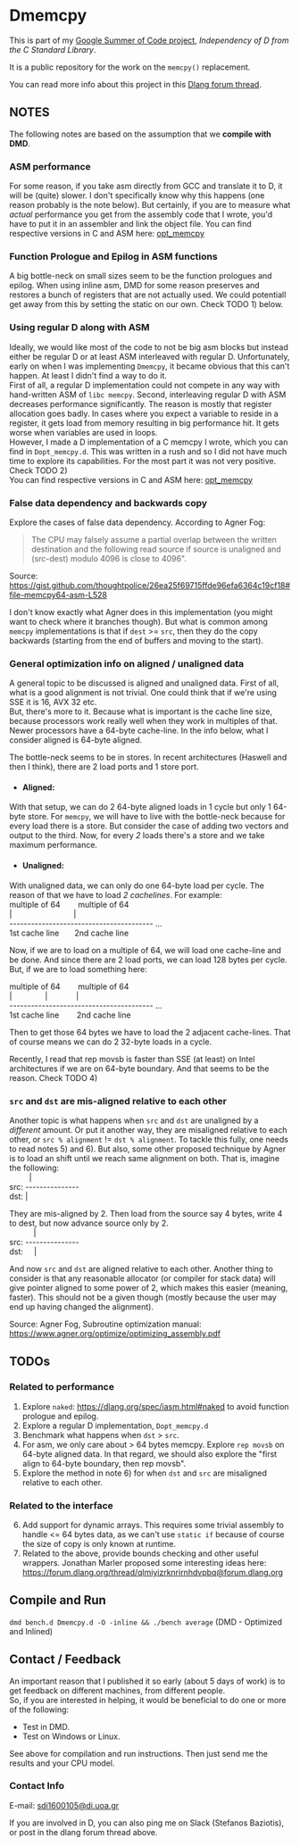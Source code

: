 # Dmemcpy

This is part of my [Google Summer of Code project](https://summerofcode.withgoogle.com/organizations/6103365956665344/#5475582328963072), _Independency of D from the C Standard Library_.

It is a public repository for the work on the `memcpy()` replacement.

You can read more info about this project in this [Dlang forum thread](https://forum.dlang.org/thread/izaufklyvmktnwsrmhci@forum.dlang.org).

## NOTES

The following notes are based on the assumption that we <b>compile with DMD</b>.

### ASM performance
For some reason, if you take asm directly from GCC and translate it to D,
it will be (quite) slower. I don't specifically know why this happens (one reason
probably is the note below). But certainly, if you are to measure what _actual_ performance
you get from the assembly code that I wrote, you'd have to put it in an assembler
and link the object file.
You can find respective versions in C and ASM here: [opt_memcpy](https://github.com/baziotis/memutils/tree/master/memcpy)

### Function Prologue and Epilog in ASM functions
A big bottle-neck on small sizes seem to be the function prologues and epilog. 
When using inline asm, DMD for some reason preserves and restores a bunch of registers
that are not actually used. We could potentiall get away from this by setting
the static on our own. Check TODO 1) below.


### Using regular D along with ASM
Ideally, we would like most of the code to not be big asm blocks but instead either be regular D or at least ASM
interleaved with regular D. Unfortunately, early on when I was implementing `Dmemcpy`, it became obvious that this can't
happen. At least I didn't find a way to do it. <br/>
First of all, a regular D implementation could not compete in any way with hand-written ASM of `libc memcpy`.
Second, interleaving regular D with ASM decreases performance significantly. The reason is mostly that register allocation
goes badly. In cases where you expect a variable to reside in a register, it gets load from memory resulting in big performance hit.
It gets worse when variables are used in loops.<br/>
However, I made a D implementation of a C memcpy I wrote, which you can find in `Dopt_memcpy.d`. This was written in a rush
and so I did not have much time to explore its capabilities. For the most part it was not very positive.
Check TODO 2)<br/>
You can find respective versions in C and ASM here: [opt_memcpy](https://github.com/baziotis/memutils/tree/master/memcpy)

### False data dependency and backwards copy
Explore the cases of false data dependency. According to Agner Fog:<br/>
> The CPU may falsely assume a partial overlap between the written destination
> and the following read source if source is unaligned and (src-dest) modulo 4096
> is close to 4096".

Source: https://gist.github.com/thoughtpolice/26ea25f69715ffde96efa6364c19cf18#file-memcpy64-asm-L528

I don't know exactly what Agner does in this implementation (you might want to check where it branches though).
But what is common among `memcpy` implementations is that if `dest` >= `src`, then they do the copy backwards (starting
from the end of buffers and moving to the start).

### General optimization info on aligned / unaligned data
A general topic to be discussed is aligned and unaligned data.
First of all, what is a good alignment is not trivial. One could think that if we're using SSE it is 16, AVX 32 etc.<br/>
But, there's more to it. Because what is important is the cache line size, because processors work really
well when they work in multiples of that. Newer processors have a 64-byte cache-line.
In the info below, what I consider aligned is 64-byte aligned.

The bottle-neck seems to be in stores. In recent architectures (Haswell and then I think), there are
2 load ports and 1 store port.

- #### Aligned:
With that setup, we can do 2 64-byte aligned loads in 1 cycle but only 1 64-byte store. For `memcpy`, we will have to live with the bottle-neck
because for every load there is a store. But consider the case of adding two vectors and output to the third. Now,
for every _2_ loads there's a store and we take maximum performance.

- #### Unaligned:
With unaligned data, we can only do one 64-byte load per cycle. The reason of that we have to load _2 cachelines_. For example:<br/>
multiple of 64&nbsp;&nbsp;&nbsp;&nbsp;&nbsp;&nbsp;&nbsp;&nbsp;multiple of 64<br/>
|&nbsp;&nbsp;&nbsp;&nbsp;&nbsp;&nbsp;&nbsp;&nbsp;&nbsp;&nbsp;&nbsp;&nbsp;&nbsp;&nbsp;&nbsp;&nbsp;&nbsp;&nbsp;&nbsp;&nbsp;&nbsp;&nbsp;&nbsp;&nbsp;&nbsp;&nbsp;&nbsp;&nbsp;|<br/>
---------------------------------------- ...<br/>
1st cache line&nbsp;&nbsp;&nbsp;&nbsp;&nbsp;&nbsp;&nbsp;2nd cache line

Now, if we are to load on a multiple of 64, we will load one cache-line and be done. And since there are 2 load ports,
we can load 128 bytes per cycle.
But, if we are to load something here:<br/>

multiple of 64&nbsp;&nbsp;&nbsp;&nbsp;&nbsp;&nbsp;&nbsp;&nbsp;multiple of 64<br/>
|&nbsp;&nbsp;&nbsp;&nbsp;&nbsp;&nbsp;&nbsp;&nbsp;&nbsp;&nbsp;&nbsp;&nbsp;&nbsp;&nbsp;&nbsp;|&nbsp;&nbsp;&nbsp;&nbsp;&nbsp;&nbsp;&nbsp;&nbsp;&nbsp;&nbsp;&nbsp;&nbsp;&nbsp;|<br/>
---------------------------------------- ...<br/>
1st cache line&nbsp;&nbsp;&nbsp;&nbsp;&nbsp;&nbsp;&nbsp;&nbsp;2nd cache line

Then to get those 64 bytes we have to load the 2 adjacent cache-lines. That of course means we can do 2 32-byte loads in
a cycle.

Recently, I read that rep movsb is faster than SSE (at least) on Intel architectures if we are on 64-byte boundary. And that seems to be the reason.
Check TODO 4)



### `src` and `dst` are mis-aligned relative to each other
Another topic is what happens when `src` and `dst` are unaligned by a _different_ amount. Or put it another way,
they are misaligned relative to each other, or `src % alignment` != `dst % alignment`. To tackle this fully,
one needs to read notes 5) and 6). But also, some other proposed technique by Agner is to load an shift until we reach
same alignment on both. That is, imagine the following:<br/>
&nbsp;&nbsp;&nbsp;&nbsp;&nbsp;&nbsp;&nbsp;&nbsp;&nbsp;|<br/>
src: ---------------<br/>
dst: |</br>

They are mis-aligned by 2. Then load from the source say 4 bytes, write 4 to dest, but now advance source only by 2.<br/>
&nbsp;&nbsp;&nbsp;&nbsp;&nbsp;&nbsp;&nbsp;&nbsp;&nbsp;&nbsp;&nbsp;|<br/>
src: ---------------<br/>
dst:&nbsp;&nbsp;&nbsp;&nbsp;&nbsp;|<br/>

And now `src` and `dst` are aligned relative to each other. Another thing to consider is that any reasonable allocator (or compiler
for stack data) will give pointer aligned to some power of 2, which makes this easier (meaning, faster). This should
not be a given though (mostly because the user may end up having changed the alignment).

Source: Agner Fog, Subroutine optimization manual: https://www.agner.org/optimize/optimizing_assembly.pdf

## TODOs
### Related to performance
1) Explore `naked`: https://dlang.org/spec/iasm.html#naked to avoid function prologue and epilog.
2) Explore a regular D implementation, `Dopt_memcpy.d`
3) Benchmark what happens when `dst` > `src`.
4) For asm, we only care about > 64 bytes memcpy. Explore `rep movsb` on 64-byte aligned data. In that regard,
we should also explore the "first align to 64-byte boundary, then rep movsb".
5) Explore the method in note 6) for when `dst` and `src` are misaligned relative to each other.

### Related to the interface
6) Add support for dynamic arrays. This requires some trivial assembly to handle <= 64 bytes data, as we can't
use `static if` because of course the size of copy is only known at runtime.
7) Related to the above, provide bounds checking and other useful wrappers. Jonathan Marler proposed
some interesting ideas here: https://forum.dlang.org/thread/qlmiyizrknrirnhdvpbq@forum.dlang.org

## Compile and Run
`dmd bench.d Dmemcpy.d -O -inline && ./bench average` (DMD - Optimized and Inlined)

## Contact / Feedback
An important reason that I published it so early (about 5 days of work) is to get feedback on different machines,
from different people. <br/>
So, if you are interested in helping, it would be beneficial to do one or more of the following:
  - Test in DMD.
  - Test on Windows or Linux.

See above for compilation and run instructions.
Then just send me the results and your CPU model.

### Contact Info

E-mail: sdi1600105@di.uoa.gr

If you are involved in D, you can also ping me on Slack (Stefanos Baziotis), or post in the dlang forum thread above.
